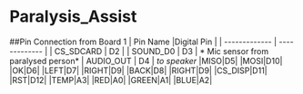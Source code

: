 # Paralysis_Assist

##Pin Connection from Board 1
| Pin Name      |Digital Pin |
| ------------- | ------------- |
| CS_SDCARD     | D2  |
| SOUND_D0     | D3  | * Mic sensor from paralysed person*
| AUDIO_OUT     | D4  | *to speaker*
|MISO|D5|
|MOSI|D10|
|OK|D6|
|LEFT|D7|
|RIGHT|D9|
|BACK|D8|
|RIGHT|D9|
|CS_DISP|D11|
|RST|D12|
|TEMP|A3|
|RED|A0|
|GREEN|A1|
|BLUE|A2|
